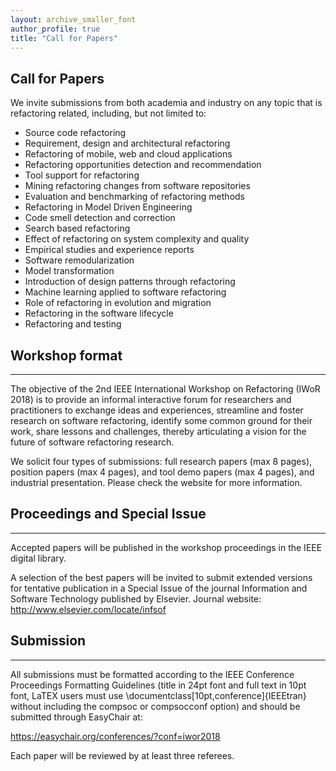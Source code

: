 ```yaml
---
layout: archive_smaller_font
author_profile: true
title: "Call for Papers"
---
```

## Call for Papers

We invite submissions from both academia and industry on any topic that is refactoring
related, including, but not limited to:

 - Source code refactoring
 - Requirement, design and architectural refactoring
 - Refactoring of mobile, web and cloud applications
 - Refactoring opportunities detection and recommendation
 - Tool support for refactoring
 - Mining refactoring changes from software repositories
 - Evaluation and benchmarking of refactoring methods
 - Refactoring in Model Driven Engineering
 - Code smell detection and correction
 - Search based refactoring
 - Effect of refactoring on system complexity and quality
 - Empirical studies and experience reports
 - Software remodularization
 - Model transformation
 - Introduction of design patterns through refactoring
 - Machine learning applied to software refactoring
 - Role of refactoring in evolution and migration
 - Refactoring in the software lifecycle
 - Refactoring and testing

## Workshop format
------------------------------
The objective of the 2nd IEEE International Workshop on Refactoring (IWoR 2018)
is to provide an informal interactive forum for researchers and practitioners to
exchange ideas and experiences, streamline and foster research on software refactoring,
identify some common ground for their work, share lessons and challenges, thereby
articulating a vision for the future of software refactoring research.

We solicit four types of submissions: full research papers (max 8 pages), position papers (max 4 pages),
and tool demo papers (max 4 pages), and industrial presentation. Please check the website for more information.

## Proceedings and Special Issue
------------------------------
Accepted papers will be published in the workshop proceedings in the IEEE digital library.

A selection of the best papers will be invited to submit extended versions for tentative publication in a Special
Issue of the journal Information and Software Technology published by Elsevier.
Journal website: http://www.elsevier.com/locate/infsof


## Submission

------------------------------

All submissions must be formatted according to the IEEE Conference Proceedings Formatting Guidelines 
(title in 24pt font and full text in 10pt font, LaTEX users must use \documentclass[10pt,conference]{IEEEtran} 
without including the compsoc or compsocconf option) and should be submitted through EasyChair at:

<p> <a href="https://easychair.org/conferences/?conf=iwor2018" target="_blank">https://easychair.org/conferences/?conf=iwor2018</a>
  </p>


Each paper will be reviewed by at least three referees. 
